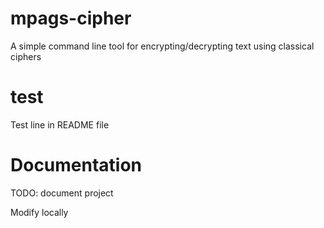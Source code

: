 # mpags-cipher
A simple command line tool for encrypting/decrypting text using classical ciphers
# test
Test line in README file
# Documentation
TODO: document project

Modify locally
